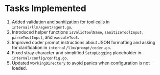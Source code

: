 # Tasks Implemented

1. Added validation and sanitization for tool calls in `internal/llm/agent/agent.go`.
2. Introduced helper functions `isValidToolName`, `sanitizeToolInput`, `parseToolInput`, and `executeTool`.
3. Improved coder prompt instructions about JSON formatting and asking for clarification in `internal/llm/prompt/coder.go`.
4. Fixed stray character and simplified `SetupLogging` placeholder in `internal/config/config.go`.
5. Updated `WorkingDirectory` to avoid panics when configuration is not loaded.
